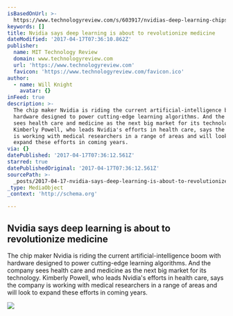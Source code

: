 ```yaml
---
isBasedOnUrl: >-
  https://www.technologyreview.com/s/603917/nvidias-deep-learning-chips-may-give-medicine-a-shot-in-the-arm/?utm_content=bufferbb07c&utm_medium=social&utm_source=linkedin.com&utm_campaign=buffer
keywords: []
title: Nvidia says deep learning is about to revolutionize medicine
dateModified: '2017-04-17T07:36:10.862Z'
publisher:
  name: MIT Technology Review
  domain: www.technologyreview.com
  url: 'https://www.technologyreview.com'
  favicon: 'https://www.technologyreview.com/favicon.ico'
author:
  - name: Will Knight
    avatar: {}
inFeed: true
description: >-
  The chip maker Nvidia is riding the current artificial-intelligence boom with
  hardware designed to power cutting-edge learning algorithms. And the company
  sees health care and medicine as the next big market for its technology.
  Kimberly Powell, who leads Nvidia's efforts in health care, says the company
  is working with medical researchers in a range of areas and will look to
  expand these efforts in coming years.
via: {}
datePublished: '2017-04-17T07:36:12.561Z'
starred: true
datePublishedOriginal: '2017-04-17T07:36:12.561Z'
sourcePath: >-
  _posts/2017-04-17-nvidia-says-deep-learning-is-about-to-revolutionize-medicine.md
_type: MediaObject
_context: 'http://schema.org'

---
```

<article style=""><h1>Nvidia says deep learning is about to revolutionize medicine</h1><p>The chip maker Nvidia is riding the current artificial-intelligence boom with hardware designed to power cutting-edge learning algorithms. And the company sees health care and medicine as the next big market for its technology. Kimberly Powell, who leads Nvidia's efforts in health care, says the company is working with medical researchers in a range of areas and will look to expand these efforts in coming years.</p><img src="https://d267cvn3rvuq91.cloudfront.net/i/images/kimpowell.jpg?cx=10&amp;cy=0&amp;cw=1982&amp;ch=1114&amp;sw=1200" /></article>